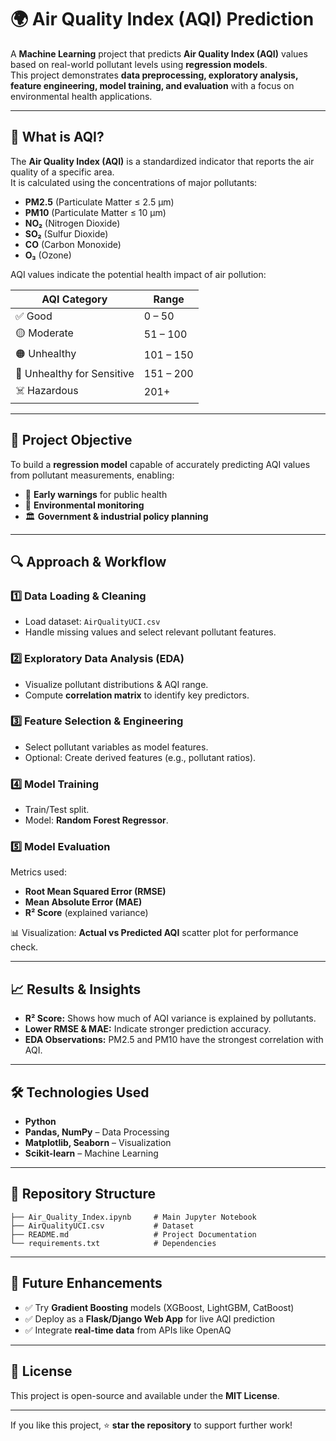# 🌍 Air Quality Index (AQI) Prediction  

A **Machine Learning** project that predicts **Air Quality Index (AQI)** values based on real-world pollutant levels using **regression models**.  
This project demonstrates **data preprocessing, exploratory analysis, feature engineering, model training, and evaluation** with a focus on environmental health applications.  

---

## 📌 What is AQI?  

The **Air Quality Index (AQI)** is a standardized indicator that reports the air quality of a specific area.  
It is calculated using the concentrations of major pollutants:  

- **PM2.5** (Particulate Matter ≤ 2.5 µm)  
- **PM10** (Particulate Matter ≤ 10 µm)  
- **NO₂** (Nitrogen Dioxide)  
- **SO₂** (Sulfur Dioxide)  
- **CO** (Carbon Monoxide)  
- **O₃** (Ozone)  

AQI values indicate the potential health impact of air pollution:  

| AQI Category                  | Range    |
|-------------------------------|----------|
| ✅ Good                        | 0 – 50   |
| 🟡 Moderate                    | 51 – 100 |
| 🟠 Unhealthy                    | 101 – 150|
| 🔴 Unhealthy for Sensitive     | 151 – 200|
| ☠️ Hazardous                   | 201+     |

---

## 🎯 Project Objective  

To build a **regression model** capable of accurately predicting AQI values from pollutant measurements, enabling:  

- 📢 **Early warnings** for public health  
- 🌱 **Environmental monitoring**  
- 🏛 **Government & industrial policy planning**  

---

## 🔍 Approach & Workflow  

### 1️⃣ Data Loading & Cleaning  
- Load dataset: `AirQualityUCI.csv`  
- Handle missing values and select relevant pollutant features.  

### 2️⃣ Exploratory Data Analysis (EDA)  
- Visualize pollutant distributions & AQI range.  
- Compute **correlation matrix** to identify key predictors.  

### 3️⃣ Feature Selection & Engineering  
- Select pollutant variables as model features.  
- Optional: Create derived features (e.g., pollutant ratios).  

### 4️⃣ Model Training  
- Train/Test split.  
- Model: **Random Forest Regressor**.  

### 5️⃣ Model Evaluation  
Metrics used:  
- **Root Mean Squared Error (RMSE)**  
- **Mean Absolute Error (MAE)**  
- **R² Score** (explained variance)  

📊 Visualization: **Actual vs Predicted AQI** scatter plot for performance check.  

---

## 📈 Results & Insights  

- **R² Score:** Shows how much of AQI variance is explained by pollutants.  
- **Lower RMSE & MAE:** Indicate stronger prediction accuracy.  
- **EDA Observations:** PM2.5 and PM10 have the strongest correlation with AQI.  

---

## 🛠 Technologies Used  

- **Python**  
- **Pandas, NumPy** – Data Processing  
- **Matplotlib, Seaborn** – Visualization  
- **Scikit-learn** – Machine Learning  

---

## 📂 Repository Structure  

```
├── Air_Quality_Index.ipynb     # Main Jupyter Notebook
├── AirQualityUCI.csv           # Dataset
├── README.md                   # Project Documentation
└── requirements.txt            # Dependencies
```

---

## 🚀 Future Enhancements  

- ✅ Try **Gradient Boosting** models (XGBoost, LightGBM, CatBoost)  
- ✅ Deploy as a **Flask/Django Web App** for live AQI prediction  
- ✅ Integrate **real-time data** from APIs like OpenAQ  

---

## 📜 License  

This project is open-source and available under the **MIT License**.  

---

If you like this project, ⭐ **star the repository** to support further work!  

